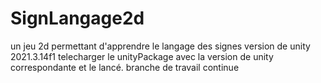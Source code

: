 # SignLangage2d
un jeu 2d permettant d'apprendre le langage des signes
version de unity 2021.3.14f1
 telecharger le unityPackage avec la version de unity correspondante et le lancé.
branche de travail continue 
